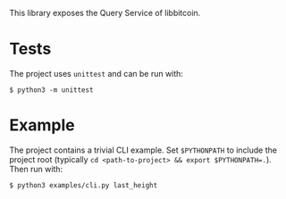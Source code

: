 This library exposes the Query Service of libbitcoin.

# Tests

The project uses `unittest` and can be run with:

```
$ python3 -m unittest
```

# Example

The project contains a trivial CLI example. Set `$PYTHONPATH` to include the project root (typically `cd <path-to-project> && export $PYTHONPATH=.`).
Then run with:

```
$ python3 examples/cli.py last_height
```